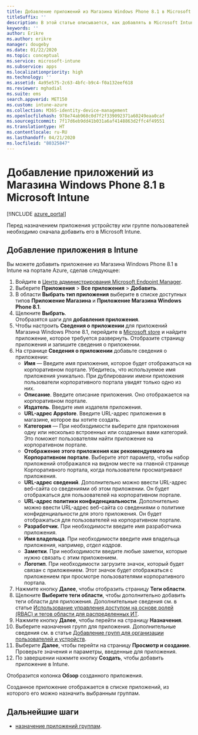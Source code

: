 ```yaml
---
title: Добавление приложений из Магазина Windows Phone 8.1 в Microsoft Intune
titleSuffix: ''
description: В этой статье описывается, как добавлять в Microsoft Intune приложения из Магазина Windows Phone 8.1.
keywords: ''
author: Erikre
ms.author: erikre
manager: dougeby
ms.date: 01/22/2020
ms.topic: conceptual
ms.service: microsoft-intune
ms.subservice: apps
ms.localizationpriority: high
ms.technology: ''
ms.assetid: 4a95e575-2c63-4bfc-b9c4-f0a132eef618
ms.reviewer: mghadial
ms.suite: ems
search.appverid: MET150
ms.custom: intune-azure
ms.collection: M365-identity-device-management
ms.openlocfilehash: 978e74ab960c0d7f2f339092371a60249eaa0caf
ms.sourcegitcommit: 7f17d6eb9dd41b031a6af4148863d2ffc4f49551
ms.translationtype: HT
ms.contentlocale: ru-RU
ms.lasthandoff: 04/21/2020
ms.locfileid: "80325847"
---
```

# <a name="add-windows-phone-81-store-apps-to-microsoft-intune"></a>Добавление приложений из Магазина Windows Phone 8.1 в Microsoft Intune

[!INCLUDE [azure_portal](../includes/azure_portal.md)]

Перед назначением приложения устройству или группе пользователей необходимо сначала добавить его в Microsoft Intune. 

## <a name="add-an-app-to-intune"></a>Добавление приложения в Intune
Вы можете добавить приложение из Магазина Windows Phone 8.1 в Intune на портале Azure, сделав следующее:

1. Войдите в [Центр администрирования Microsoft Endpoint Manager](https://go.microsoft.com/fwlink/?linkid=2109431).
2. Выберите **Приложения** > **Все приложения** > **Добавить**.
3. В области **Выбрать тип приложения** выберите в списке доступных типов **Приложение Магазина** и **Приложение Магазина Windows Phone 8.1**.
4. Щелкните **Выбрать**.<br>
   Отобразятся шаги для **добавления приложения**.
5. Чтобы настроить **Сведения о приложении** для приложений Магазина Windows Phone 8.1, перейдите в [Microsoft store](https://www.microsoft.com/store/apps/windows-phone) и найдите приложение, которое требуется развернуть. Отобразите страницу приложения и запишите сведения о приложении. 
6. На странице **Сведения о приложении** добавьте сведения о приложении:
    - **Имя** — Введите имя приложения, которое будет отображаться на корпоративном портале. Убедитесь, что используемое имя приложения уникально. При дублировании имени приложения пользователи корпоративного портала увидят только одно из них.
    - **Описание**. Введите описание приложения. Оно отображается на корпоративном портале.
    - **Издатель**. Введите имя издателя приложения.
    - **URL-адрес Appstore**. Введите URL-адрес приложения в магазине, которое вы хотите создать.
    - **Категория** — При необходимости выберите для приложения одну или несколько встроенных или созданных вами категорий. Это поможет пользователям найти приложение на корпоративном портале.
    - **Отображение этого приложения как рекомендуемого на Корпоративном портале**. Выберите этот параметр, чтобы набор приложений отображался на видном месте на главной странице Корпоративного портала, когда пользователи просматривают приложения.
    - **URL-адрес сведений**. Дополнительно можно ввести URL-адрес веб-сайта со сведениями об этом приложении. Он будет отображаться для пользователей на корпоративном портале.
    - **URL-адрес политики конфиденциальности**. Дополнительно можно ввести URL-адрес веб-сайта со сведениями о политике конфиденциальности для этого приложения. Он будет отображаться для пользователей на корпоративном портале.
    - **Разработчик**. При необходимости введите имя разработчика приложения.
    - **Имя владельца**. При необходимости введите имя владельца приложения, например, *отдел кадров*.
    - **Заметки**. При необходимости введите любые заметки, которые нужно связать с этим приложением.
    - **Логотип**. При необходимости загрузите значок, который будет связан с приложением. Этот значок будет отображаться с приложением при просмотре пользователями корпоративного портала.
7. Нажмите кнопку **Далее**, чтобы отобразить страницу **Теги области**.
8. Щелкните **Выберите теги области**, чтобы дополнительно добавить теги области для приложения. Дополнительные сведения см. в статье [Использование управления доступом на основе ролей (RBAC) и тегов области для распределенных ИТ](../fundamentals/scope-tags.md).
9. Нажмите кнопку **Далее**, чтобы перейти на страницу **Назначения**.
10. Выберите назначения групп для приложения. Дополнительные сведения см. в статье [Добавление групп для организации пользователей и устройств](../fundamentals/groups-add.md). 
11. Выберите **Далее**, чтобы перейти на страницу **Просмотр и создание**. Проверьте значения и параметры, введенные для приложения.
12. По завершении нажмите кнопку **Создать**, чтобы добавить приложение в Intune.

Отобразится колонка **Обзор** созданного приложения.


Созданное приложение отображается в списке приложений, из которого его можно назначить выбранным группам.

## <a name="next-steps"></a>Дальнейшие шаги

- [назначение приложений группам](apps-deploy.md).
